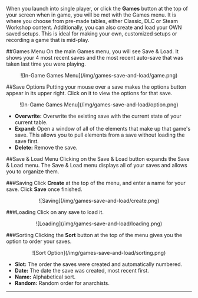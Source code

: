 When you launch into single player, or click the **Games** button at the top of your screen when in game, you will be met with the Games menu. It is where you choose from pre-made tables, either Classic, DLC or Steam Workshop content. Additionally, you can also create and load your OWN saved setups. This is ideal for making your own, customized setups or recording a game that is mid-play.

##Games Menu
On the main Games menu, you will see Save & Load. It shows your 4 most recent saves and the most recent auto-save that was taken last time you were playing.

<center>![In-Game Games Menu](/img/games-save-and-load/game.png)</center>




##Save Options
Putting your mouse over a save makes the options button appear in its upper right. Click on it to view the options for that save.

<center>![In-Game Games Menu](/img/games-save-and-load/option.png)</center>

* **Overwrite:** Overwrite the existing save with the current state of your current table.
* **Expand:** Open a window of all of the elements that make up that game's save. This allows you to pull elements from a save without loading the save first.
* **Delete:** Remove the save.





##Save & Load Menu
Clicking on the Save & Load button expands the Save & Load menu. The Save & Load menu displays all of your saves and allows you to organize them.

###Saving
Click **Create** at the top of the menu, and enter a name for your save. Click **Save** once finished.

<center>![Saving](/img/games-save-and-load/create.png)</center>

###Loading
Click on any save to load it.

<center>![Loading](/img/games-save-and-load/loading.png)</center>

###Sorting
Clicking the **Sort** button at the top of the menu gives you the option to order your saves.

<center>![Sort Option](/img/games-save-and-load/sorting.png)</center>

* **Slot:** The order the saves were created and automatically numbered.
* **Date:** The date the save was created, most recent first.
* **Name:** Alphabetical sort.
* **Random:** Random order for anarchists.





---
